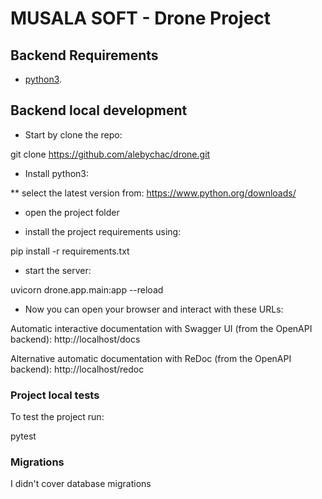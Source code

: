 
# MUSALA SOFT - Drone Project

## Backend Requirements

* [python3](https://www.python.org/downloads/).

## Backend local development

* Start by clone the repo:

git clone https://github.com/alebychac/drone.git

* Install python3:

** select the latest version from: https://www.python.org/downloads/

* open the project folder

* install the project requirements using:

pip install -r requirements.txt

* start the server:

uvicorn drone.app.main:app --reload

* Now you can open your browser and interact with these URLs:

Automatic interactive documentation with Swagger UI (from the OpenAPI backend): http://localhost/docs

Alternative automatic documentation with ReDoc (from the OpenAPI backend): http://localhost/redoc

### Project local tests

To test the project run:

pytest

### Migrations

I didn't cover database migrations